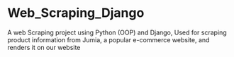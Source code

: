 # Web_Scraping_Django
A web Scraping project using Python (OOP) and Django, Used for scraping product information from Jumia, a popular e-commerce website, and renders it on our website 
